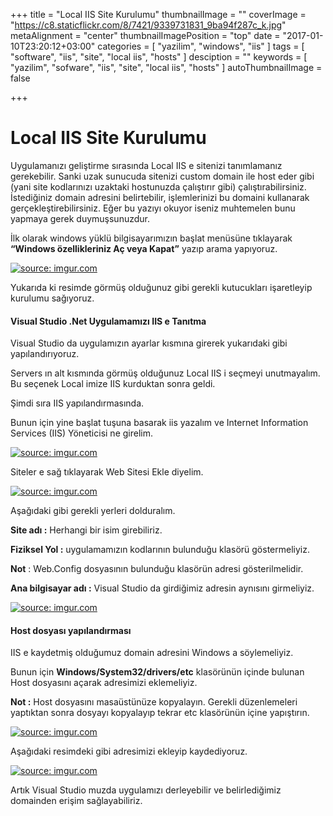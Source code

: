 +++
title = "Local IIS Site Kurulumu"
thumbnailImage = ""
coverImage = "https://c8.staticflickr.com/8/7421/9339731831_9ba94f287c_k.jpg"
metaAlignment = "center"
thumbnailImagePosition = "top"
date = "2017-01-10T23:20:12+03:00"
categories = [
  "yazilim",
  "windows",
  "iis"
]
tags = [
  "software",
  "iis",
  "site",
  "local iis",
  "hosts"
]
desciption = ""
keywords = [
  "yazilim",
  "sofware",
  "iis",
  "site",
  "local iis",
  "hosts"
]
autoThumbnailImage = false

+++

# Local IIS Site Kurulumu
 

Uygulamanızı geliştirme sırasında Local IIS e sitenizi tanımlamanız gerekebilir. Sanki uzak sunucuda sitenizi custom domain ile host eder gibi (yani site kodlarınızı uzaktaki hostunuzda çalıştırır gibi) çalıştırabilirsiniz. İstediğiniz domain adresini belirtebilir, işlemlerinizi bu domaini kullanarak gerçekleştirebilirsiniz. Eğer bu yazıyı okuyor iseniz muhtemelen bunu yapmaya gerek duymuşsunuzdur.

İlk olarak windows yüklü bilgisayarımızın başlat menüsüne tıklayarak  **“Windows özellikleriniz Aç veya Kapat”** yazıp arama yapıyoruz.

<a href="http://imgur.com/d5obWDA"><img src="http://i.imgur.com/d5obWDA.png" title="source: imgur.com" /></a>

 

Yukarıda ki resimde görmüş olduğunuz gibi gerekli kutucukları işaretleyip kurulumu sağıyoruz.

#### Visual Studio .Net Uygulamamızı IIS e Tanıtma

Visual Studio da uygulamızın ayarlar kısmına girerek yukarıdaki gibi yapılandırıyoruz.

Servers ın alt kısmında görmüş olduğunuz Local IIS i seçmeyi unutmayalım. Bu seçenek Local imize IIS kurduktan sonra geldi.

Şimdi sıra IIS yapılandırmasında.

Bunun için yine başlat tuşuna basarak iis yazalım ve Internet Information Services (IIS) Yöneticisi ne girelim.

<a href="http://imgur.com/e2lPp4E"><img src="http://i.imgur.com/e2lPp4E.png" title="source: imgur.com" /></a>

Siteler e sağ tıklayarak Web Sitesi Ekle diyelim.

<a href="http://imgur.com/UuDqEXb"><img src="http://i.imgur.com/UuDqEXb.png" title="source: imgur.com" /></a>

Aşağıdaki gibi gerekli yerleri dolduralım.

**Site adı :** Herhangi bir isim girebiliriz.

**Fiziksel Yol :**  uygulamamızın kodlarının bulunduğu klasörü göstermeliyiz.

**Not** : Web.Config dosyasının bulunduğu klasörün adresi gösterilmelidir.

**Ana bilgisayar adı :** Visual Studio da girdiğimiz adresin aynısını girmeliyiz.

<a href="http://imgur.com/SQwIO0c"><img src="http://i.imgur.com/SQwIO0c.png" title="source: imgur.com" /></a>


#### Host dosyası yapılandırması

IIS e kaydetmiş olduğumuz domain adresini Windows a söylemeliyiz.

Bunun için **Windows/System32/drivers/etc** klasörünün içinde bulunan Host dosyasını  açarak adresimizi eklemeliyiz.

**Not :** Host dosyasını masaüstünüze kopyalayın. Gerekli düzenlemeleri yaptıktan sonra dosyayı kopyalayıp tekrar etc klasörünün içine yapıştırın.

<a href="http://imgur.com/ABzsBY9"><img src="http://i.imgur.com/ABzsBY9.png" title="source: imgur.com" /></a>

 

Aşağıdaki resimdeki gibi adresimizi ekleyip kaydediyoruz.

<a href="http://imgur.com/BGUmzda"><img src="http://i.imgur.com/BGUmzda.png" title="source: imgur.com" /></a>

Artık Visual Studio muzda uygulamızı derleyebilir ve belirlediğimiz domainden erişim sağlayabiliriz.

